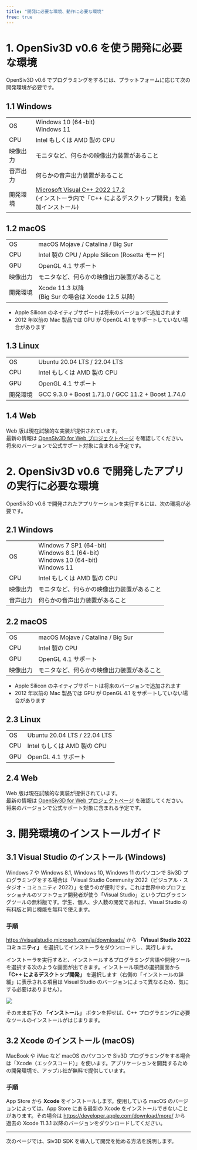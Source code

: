 ```yaml
---
title: "開発に必要な環境、動作に必要な環境"
free: true
---
```


# 1. OpenSiv3D v0.6 を使う開発に必要な環境

OpenSiv3D v0.6 でプログラミングをするには、プラットフォームに応じて次の開発環境が必要です。

## 1.1 Windows
|  |  |
|--|--|
| OS | Windows 10 (64-bit)<br>Windows 11 |
| CPU | Intel もしくは AMD 製の CPU |
| 映像出力 | モニタなど、何らかの映像出力装置があること |
| 音声出力 | 何らかの音声出力装置があること |
| 開発環境 | [Microsoft Visual C++ 2022 17.2](https://visualstudio.microsoft.com/ja/downloads/)<br>(インストーラ内で「C++ によるデスクトップ開発」を追加インストール) |

## 1.2 macOS
|  |  |
|--|--|
| OS | macOS Mojave / Catalina / Big Sur |
| CPU | Intel 製の CPU / Apple Silicon (Rosetta モード) |
| GPU | OpenGL 4.1 サポート |
| 映像出力 | モニタなど、何らかの映像出力装置があること |
| 開発環境 | Xcode 11.3 以降<br>(Big Sur の場合は Xcode 12.5 以降) |

- Apple Silicon のネイティブサポートは将来のバージョンで追加されます
- 2012 年以前の Mac 製品では GPU が OpenGL 4.1 をサポートしていない場合があります

## 1.3 Linux
|  |  |
|--|--|
| OS | Ubuntu 20.04 LTS / 22.04 LTS |
| CPU | Intel もしくは AMD 製の CPU |
| GPU | OpenGL 4.1 サポート |
| 開発環境 | GCC 9.3.0 + Boost 1.71.0 / GCC 11.2 + Boost 1.74.0 |

## 1.4 Web
Web 版は現在試験的な実装が提供されています。  
最新の情報は [OpenSiv3D for Web プロジェクトページ](https://siv3d.kamenokosoft.com/ja/index) を確認してください。  
将来のバージョンで公式サポート対象に含まれる予定です。


# 2. OpenSiv3D v0.6 で開発したアプリの実行に必要な環境

OpenSiv3D v0.6 で開発されたアプリケーションを実行するには、次の環境が必要です。

## 2.1 Windows
|  |  |
|--|--|
| OS | Windows 7 SP1 (64-bit)<br>Windows 8.1 (64-bit)<br>Windows 10 (64-bit)<br>Windows 11 |
| CPU | Intel もしくは AMD 製の CPU |
| 映像出力 | モニタなど、何らかの映像出力装置があること |
| 音声出力 | 何らかの音声出力装置があること |

## 2.2 macOS
|  |  |
|--|--|
| OS | macOS Mojave / Catalina / Big Sur |
| CPU | Intel 製の CPU |
| GPU | OpenGL 4.1 サポート |
| 映像出力 | モニタなど、何らかの映像出力装置があること |

- Apple Silicon のネイティブサポートは将来のバージョンで追加されます
- 2012 年以前の Mac 製品では GPU が OpenGL 4.1 をサポートしていない場合があります

## 2.3 Linux
|  |  |
|--|--|
| OS | Ubuntu 20.04 LTS / 22.04 LTS |
| CPU | Intel もしくは AMD 製の CPU |
| GPU | OpenGL 4.1 サポート |

## 2.4 Web
Web 版は現在試験的な実装が提供されています。  
最新の情報は [OpenSiv3D for Web プロジェクトページ](https://siv3d.kamenokosoft.com/ja/index) を確認してください。  
将来のバージョンで公式サポート対象に含まれる予定です。


# 3. 開発環境のインストールガイド

## 3.1 Visual Studio のインストール (Windows)
Windows 7 や Windows 8.1, Windows 10, Windows 11 のパソコンで Siv3D プログラミングをする場合は「Visual Studio Community 2022（ビジュアル・スタジオ・コミュニティ 2022）」を使うのが便利です。これは世界中のプロフェッショナルのソフトウェア開発者が使う「Visual Studio」というプログラミングツールの無料版です。学生、個人、少人数の開発であれば、Visual Studio の有料版と同じ機能を無料で使えます。

### 手順

https://visualstudio.microsoft.com/ja/downloads/ から **「Visual Studio 2022 コミュニティ」** を選択してインストーラをダウンロードし、実行します。

インストーラを実行すると、インストールするプログラミング言語や開発ツールを選択する次のような画面が出てきます。インストール項目の選択画面から **「C++ によるデスクトップ開発」** を選択します（右側の「インストールの詳細」に表示される項目は Visual Studio のバージョンによって異なるため、気にする必要はありません）。

![](https://i.gyazo.com/thumb/1000/34b2cf39108e55cb534fc9d9cb8282ac-png.png)

そのまま右下の **「インストール」** ボタンを押せば、C++ プログラミングに必要なツールのインストールがはじまります。

## 3.2 Xcode のインストール (macOS)
MacBook や iMac など macOS のパソコンで Siv3D プログラミングをする場合は「Xcode（エックスコード）」を使います。アプリケーションを開発するための開発環境で、アップル社が無料で提供しています。

### 手順

App Store から **Xcode** をインストールします。使用している macOS のバージョンによっては、App Store にある最新の Xcode をインストールできないことがあります。その場合は https://developer.apple.com/download/more/ から 過去の Xcode 11.3.1 以降のバージョンをダウンロードしてください。

---

次のページでは、Siv3D SDK を導入して開発を始める方法を説明します。
